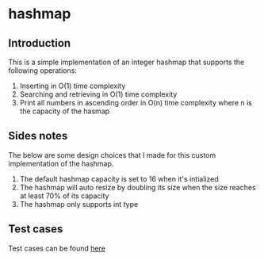 # hashmap

## Introduction
This is a simple implementation of an integer hashmap that supports the following operations:

1. Inserting in O(1) time complexity
2. Searching and retrieving in O(1) time complexity
3. Print all numbers in ascending order in O(n) time complexity where n is the capacity of the hasmap

## Sides notes

The below are some design choices that I made for this custom implementation of the hashmap.

1. The default hashmap capacity is set to 16 when it's intialized
2. The hashmap will auto resize by doubling its size when the size reaches at least 70% of its capacity
3. The hashmap only supports int type

## Test cases

Test cases can be found [here](https://github.com/johnnyleejy/hashmap/blob/master/HashMapTests.java)
